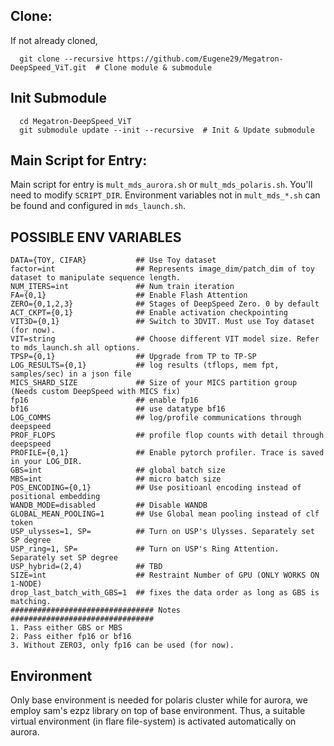 ## Clone:
If not already cloned,
```
  git clone --recursive https://github.com/Eugene29/Megatron-DeepSpeed_ViT.git  # Clone module & submodule
```
## Init Submodule
```
  cd Megatron-DeepSpeed_ViT
  git submodule update --init --recursive  # Init & Update submodule
```

## Main Script for Entry:
Main script for entry is `mult_mds_aurora.sh` or `mult_mds_polaris.sh`. You'll need to modify `SCRIPT_DIR`. Environment variables not in `mult_mds_*.sh` can be found and configured in `mds_launch.sh`. 

## POSSIBLE ENV VARIABLES
```
DATA={TOY, CIFAR}           ## Use Toy dataset
factor=int                  ## Represents image_dim/patch_dim of toy dataset to manipulate sequence length.
NUM_ITERS=int               ## Num train iteration
FA={0,1}                    ## Enable Flash Attention
ZERO={0,1,2,3}              ## Stages of DeepSpeed Zero. 0 by default
ACT_CKPT={0,1}              ## Enable activation checkpointing
VIT3D={0,1}                 ## Switch to 3DVIT. Must use Toy dataset (for now).
VIT=string                  ## Choose different VIT model size. Refer to mds_launch.sh all options.
TPSP={0,1}                  ## Upgrade from TP to TP-SP
LOG_RESULTS={0,1}           ## log results (tflops, mem fpt, samples/sec) in a json file
MICS_SHARD_SIZE             ## Size of your MICS partition group (Needs custom DeepSpeed with MICS fix)
fp16                        ## enable fp16
bf16                        ## use datatype bf16
LOG_COMMS                   ## log/profile communications through deepspeed
PROF_FLOPS                  ## profile flop counts with detail through deepspeed
PROFILE={0,1}               ## Enable pytorch profiler. Trace is saved in your LOG_DIR.
GBS=int                     ## global batch size
MBS=int                     ## micro batch size
POS_ENCODING={0,1}          ## Use positioanl encoding instead of positional embedding
WANDB_MODE=disabled         ## Disable WANDB
GLOBAL_MEAN_POOLING=1       ## Use Global mean pooling instead of clf token
USP_ulysses=1, SP=          ## Turn on USP's Ulysses. Separately set SP degree
USP_ring=1, SP=             ## Turn on USP's Ring Attention. Separately set SP degree
USP_hybrid=(2,4)            ## TBD
SIZE=int                    ## Restraint Number of GPU (ONLY WORKS ON 1-NODE)
drop_last_batch_with_GBS=1  ## fixes the data order as long as GBS is matching.
################################ Notes ################################
1. Pass either GBS or MBS
2. Pass either fp16 or bf16
3. Without ZERO3, only fp16 can be used (for now).
```

## Environment
Only base environment is needed for polaris cluster while for aurora, we employ sam's ezpz library on top of base environment. Thus, a suitable virtual environment (in flare file-system) is activated automatically on aurora. 

